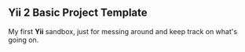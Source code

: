 Yii 2 Basic Project Template
----------------------------

My first **Yii** sandbox, just for messing around and keep track on what's going on.